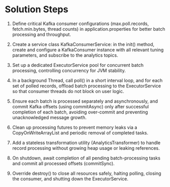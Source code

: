 # Solution Steps

1. Define critical Kafka consumer configurations (max.poll.records, fetch.min.bytes, thread counts) in application.properties for better batch processing and throughput.

2. Create a service class KafkaConsumerService: in the init() method, create and configure a KafkaConsumer instance with all relevant tuning parameters, and subscribe to the analytics topics.

3. Set up a dedicated ExecutorService pool for concurrent batch processing, controlling concurrency for JVM stability.

4. In a background Thread, call poll() in a short interval loop, and for each set of polled records, offload batch processing to the ExecutorService so that consumer threads do not block on user logic.

5. Ensure each batch is processed separately and asynchronously, and commit Kafka offsets (using commitAsync) only after successful completion of each batch, avoiding over-commit and preventing unacknowledged message growth.

6. Clean up processing futures to prevent memory leaks via a CopyOnWriteArrayList and periodic removal of completed tasks.

7. Add a stateless transformation utility (AnalyticsTransformer) to handle record processing without growing heap usage or leaking references.

8. On shutdown, await completion of all pending batch-processing tasks and commit all processed offsets (commitSync).

9. Override destroy() to close all resources safely, halting polling, closing the consumer, and shutting down the ExecutorService.

